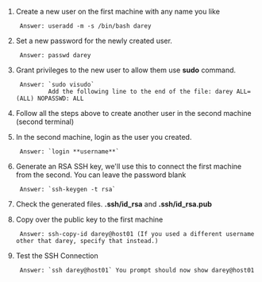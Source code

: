 1. Create a new user on the first machine with any name you like
  
        Answer: useradd -m -s /bin/bash darey
  
2. Set a new password for the newly created user.
  
        Answer: passwd darey

3. Grant privileges to the new user to allow them use **sudo** command.

        Answer: `sudo visudo`
                Add the following line to the end of the file: darey ALL=(ALL) NOPASSWD: ALL

4. Follow all the steps above to create another user in the second machine (second terminal)

5. In the second machine, login as the user you created.

        Answer: `login **username**`

6. Generate an RSA SSH key, we'll use this to connect the first machine from the second. You can leave the password blank

        Answer: `ssh-keygen -t rsa`

7. Check the generated files. **.ssh/id_rsa** and **.ssh/id_rsa.pub**

7. Copy over the public key to the first machine

        Answer: ssh-copy-id darey@host01 (If you used a different username other that darey, specify that instead.)

8. Test the SSH Connection

        Answer: `ssh darey@host01` You prompt should now show darey@host01

